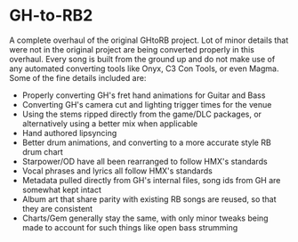# GH-to-RB2

A complete overhaul of the original GHtoRB project. Lot of minor details that were not in the original project are being converted properly in this overhaul.
Every song is built from the ground up and do not make use of any automated converting tools like Onyx, C3 Con Tools, or even Magma.
Some of the fine details included are:

* Properly converting GH's fret hand animations for Guitar and Bass
* Converting GH's camera cut and lighting trigger times for the venue
* Using the stems ripped directly from the game/DLC packages, or alternatively using a better mix when applicable
* Hand authored lipsyncing
* Better drum animations, and converting to a more accurate style RB drum chart
* Starpower/OD have all been rearranged to follow HMX's standards
* Vocal phrases and lyrics all follow HMX's standards
* Metadata pulled directly from GH's internal files, song ids from GH are somewhat kept intact
* Album art that share parity with existing RB songs are reused, so that they are consistent
* Charts/Gem generally stay the same, with only minor tweaks being made to account for such things like open bass strumming
